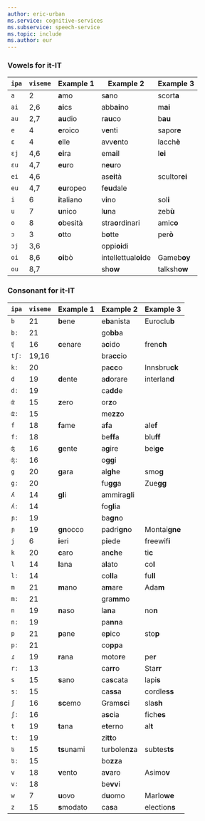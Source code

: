 ```yaml
---
author: eric-urban
ms.service: cognitive-services
ms.subservice: speech-service
ms.topic: include
ms.author: eur
---
```


### Vowels for it-IT

| `ipa` | `viseme` | Example 1    | Example 2            | Example 3     |
|-------|----------|--------------|----------------------|---------------|
| `a`   | 2        | **a**mo      | s**a**no             | scort**a**    |
| `ai`  | 2,6      | **ai**cs     | abb**ai**no          | m**ai**       |
| `au`  | 2,7      | **au**dio    | r**au**co            | b**au**       |
| `e`   | 4        | **e**roico   | v**e**nti            | sapor**e**    |
| `ɛ`   | 4        | **e**lle     | avv**e**nto          | lacch**è**    |
| `ɛj`  | 4,6      | **ei**ra     | em**ai**l            | l**ei**       |
| `ɛu`  | 4,7      | **eu**ro     | n**eu**ro            |               |
| `ei`  | 4,6      |              | as**ei**tà           | scultor**ei** |
| `eu`  | 4,7      | **eu**ropeo  | f**eu**dale          |               |
| `i`   | 6        | **i**taliano | v**i**no             | sol**i**      |
| `u`   | 7        | **u**nico    | l**u**na             | zeb**ù**      |
| `o`   | 8        | **o**besità  | stra**o**rdinari     | amic**o**     |
| `ɔ`   | 3        | **o**tto     | b**o**tte            | per**ò**      |
| `ɔj`  | 3,6      |              | oppi**oi**di         |               |
| `oi`  | 8,6      | **oi**bò     | intellettual**oi**de | Gameb**oy**   |
| `ou`  | 8,7      |              | sh**ow**             | talksh**ow**  |

### Consonant for it-IT

| `ipa` | `viseme` | Example 1    | Example 2            | Example 3     |
|-------|----------|--------------|----------------------|---------------|
| `b`   | 21       | **b**ene     | e**b**anista         | Euroclu**b**  |
| `bː`  | 21       |              | go**bb**a            |               |
| `ʧ`   | 16       | **c**enare   | a**c**ido            | fren**ch**    |
| `tʃː` | 19,16    |              | bra**cc**io          |               |
| `kː`  | 20       |              | pa**cc**o            | Innsbru**ck** |
| `d`   | 19       | **d**ente    | a**d**orare          | interlan**d** |
| `dː`  | 19       |              | ca**dd**e            |               |
| `ʣ`   | 15       | **z**ero     | or**z**o             |               |
| `ʣː`  | 15       |              | me**zz**o            |               |
| `f`   | 18       | **f**ame     | a**f**a              | ale**f**      |
| `fː`  | 18       |              | be**ff**a            | blu**ff**     |
| `ʤ`   | 16       | **g**ente    | a**g**ire            | bei**ge**     |
| `ʤː`  | 16       |              | o**gg**i             |               |
| `g`   | 20       | **g**ara     | al**gh**e            | smo**g**      |
| `gː`  | 20       |              | fu**gg**a            | Zue**gg**     |
| `ʎ`   | 14       | **gl**i      | ammira**gl**i        |               |
| `ʎː`  | 14       |              | fo**gl**ia           |               |
| `ɲː`  | 19       |              | ba**gn**o            |               |
| `ɲ`   | 19       | **gn**occo   | padri**gn**o         | Montai**gne** |
| `j`   | 6        | **i**eri     | p**i**ede            | freewif**i**  |
| `k`   | 20       | **c**aro     | an**ch**e            | ti**c**       |
| `l`   | 14       | **l**ana     | a**l**ato            | co**l**       |
| `lː`  | 14       |              | co**ll**a            | fu**ll**      |
| `m`   | 21       | **m**ano     | a**m**are            | Ada**m**      |
| `mː`  | 21       |              | gra**mm**o           |               |
| `n`   | 19       | **n**aso     | la**n**a             | no**n**       |
| `nː`  | 19       |              | pa**nn**a            |               |
| `p`   | 21       | **p**ane     | e**p**ico            | sto**p**      |
| `pː`  | 21       |              | co**pp**a            |               |
| `ɾ`   | 19       | **r**ana     | moto**r**e           | pe**r**       |
| `rː`  | 13       |              | ca**rr**o            | Sta**rr**     |
| `s`   | 15       | **s**ano     | ca**s**cata          | lapi**s**     |
| `sː`  | 15       |              | ca**ss**a            | cordle**ss**  |
| `ʃ`   | 16       | **sc**emo    | Gram**sc**i          | sla**sh**     |
| `ʃː`  | 16       |              | a**sc**ia            | fich**es**    |
| `t`   | 19       | **t**ana     | e**t**erno           | al**t**       |
| `tː`  | 19       |              | zi**tt**o            |               |
| `ʦ`   | 15       | **ts**unami  | turbolen**z**a       | subtes**ts**  |
| `ʦː`  | 15       |              | bo**zz**a            |               |
| `v`   | 18       | **v**ento    | a**v**aro            | Asimo**v**    |
| `vː`  | 18       |              | be**vv**i            |               |
| `w`   | 7        | **u**ovo     | d**u**omo            | Marlo**we**   |
| `z`   | 15       | **s**modato  | ca**s**a             | election**s** |